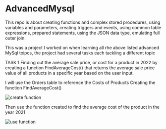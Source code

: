 # AdvancedMysql
This repo is about creating functions and complex stored procedures, using variables and parameters, creating triggers and events, using common table expressions, prepared statements, using the JSON data type, emulating full outer join.

This was a project I worked on when learning all rhe above listed advanced MySql toipcs, the project had several tasks each tackling a different topic

TASK 1 
Finding out the average sale price, or cost for a product in 2022 by creating a function FindAverageCost() that returns the average sale price value of all products in a specific year based on the user input.

I will use the Orders table to reference the Costs of Products
Creating the function FindAverageCost()

![create function](https://user-images.githubusercontent.com/106580846/207845308-eda9f824-ba22-4a40-9466-df24a516925d.png)

Then use the function created to find the average cost of the product in the year 2021

![use function](https://user-images.githubusercontent.com/106580846/207845375-5db4af0c-3c8c-49c1-ae25-e282cd172d65.png)
